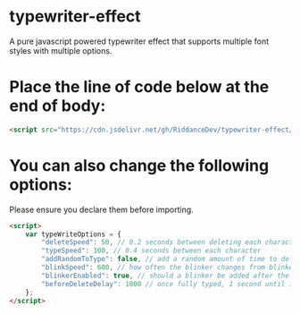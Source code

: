 # typewriter-effect
A pure javascript powered typewriter effect that supports multiple font styles with multiple options. 

# Place the line of code below at the end of body:
```html
<script src="https://cdn.jsdelivr.net/gh/RiddanceDev/typewriter-effect/index.js"></script>
```

# You can also change the following options:
Please ensure you declare them before importing.
```html
<script>
    var typeWriteOptions = {
        "deleteSpeed": 50, // 0.2 seconds between deleting each character
        "typeSpeed": 100, // 0.4 seconds between each character
        "addRandomToType": false, // add a random amount of time to delete & type speeds
        "blinkSpeed": 600, // how often the blinker changes from blinkerColor to transparent
        "blinkerEnabled": true, // should a blinker be added after the inner text
        "beforeDeleteDelay": 1000 // once fully typed, 1 second until it deletes 
    };
</script>
```


